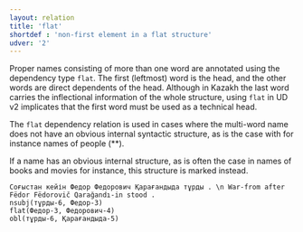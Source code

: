 ```yaml
---
layout: relation
title: 'flat'
shortdef : 'non-first element in a flat structure'
udver: '2'
---
```


Proper names consisting of more than one word are annotated using the dependency type `flat`. The first (leftmost) word is the head, and the other words are direct dependents of the head.
Although in Kazakh the last word carries the inflectional information of the whole structure, using `flat` in UD v2 implicates that the first word must be used as a technical head.

The `flat` dependency relation is used in cases where the multi-word name does not have an obvious internal syntactic structure, as is the case with for instance names of people (**).

If a name has an obvious internal structure, as is often the case in names of books and movies for instance, this structure is marked instead.

~~~ sdparse
Соғыстан кейін Федор Федорович Қарағандыда тұрды . \n War-from after Fëdor Fëdorovič Qarağandı-in stood .
nsubj(тұрды-6, Федор-3)
flat(Федор-3, Федорович-4)
obl(тұрды-6, Қарағандыда-5)
~~~

<!-- Interlanguage links updated Čt lis 12 09:43:27 CET 2020 -->
